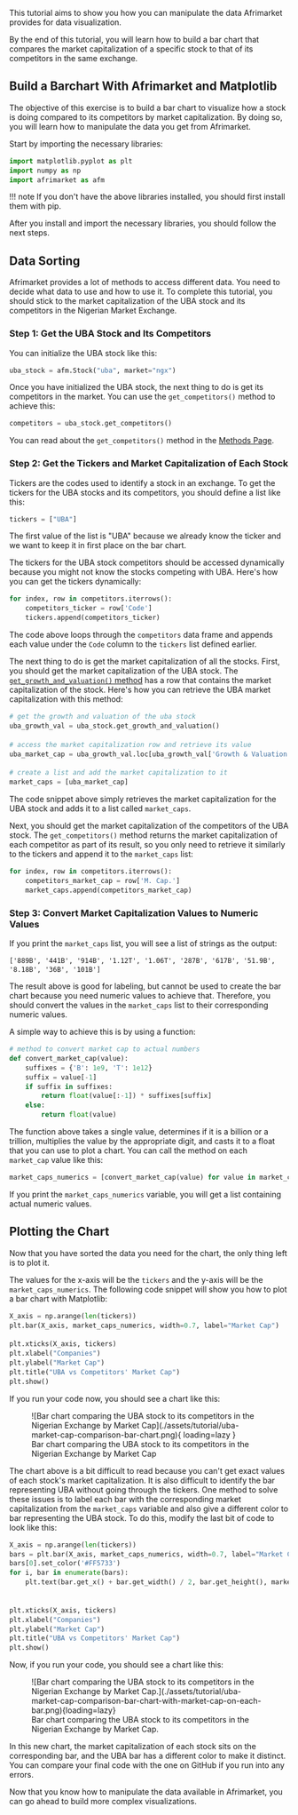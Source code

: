 This tutorial aims to show you how you can manipulate the data Afrimarket provides for data visualization.

By the end of this tutorial, you will learn how to build a bar chart that compares the market capitalization of a specific stock to that of its competitors in the same exchange.

## **Build a Barchart With Afrimarket and Matplotlib**
The objective of this exercise is to build a bar chart to visualize how a stock is doing compared to its competitors by market capitalization. By doing so, you will learn how to manipulate the data you get from Afrimarket.

Start by importing the necessary libraries:
```python
import matplotlib.pyplot as plt
import numpy as np
import afrimarket as afm
```
!!! note
    If you don't have the above libraries installed, you should first install them with pip.

After you install and import the necessary libraries, you should follow the next steps.

## **Data Sorting**
Afrimarket provides a lot of methods to access different data. You need to decide what data to use and how to use it. To complete this tutorial, you should stick to the market capitalization of the UBA stock and its competitors in the Nigerian Market Exchange.

### Step 1: Get the UBA Stock and Its Competitors
You can initialize the UBA stock like this:
```python
uba_stock = afm.Stock("uba", market="ngx")
```
Once you have initialized the UBA stock, the next thing to do is get its competitors in the market. You can use the `get_competitors()` method to achieve this:
```python
competitors = uba_stock.get_competitors()
```
You can read about the `get_competitors()` method in the [Methods Page](./methods.md#get_competitors).

### Step 2: Get the Tickers and Market Capitalization of Each Stock
Tickers are the codes used to identify a stock in an exchange. To get the tickers for the UBA stocks and its competitors, you should define a list like this:
```python
tickers = ["UBA"]
```
The first value of the list is "UBA" because we already know the ticker and we want to keep it in first place on the bar chart.

The tickers for the UBA stock competitors should be accessed dynamically because you might not know the stocks competing with UBA. Here's how you can get the tickers dynamically:
```python
for index, row in competitors.iterrows():
    competitors_ticker = row['Code']
    tickers.append(competitors_ticker)
```
The code above loops through the `competitors` data frame and appends each value under the `Code` column to the `tickers` list defined earlier.

The next thing to do is get the market capitalization of all the stocks. First, you should get the market capitalization of the UBA stock. The [`get_growth_and_valuation()` method](./methods.md#get_growth_and_valuation) has a row that contains the market capitalization of the stock. Here's how you can retrieve the UBA market capitalization with this method:
```python
# get the growth and valuation of the uba stock
uba_growth_val = uba_stock.get_growth_and_valuation()

# access the market capitalization row and retrieve its value
uba_market_cap = uba_growth_val.loc[uba_growth_val['Growth & Valuation'] == 'Market Capitalization', 'Growth & Valuation.1'].values[0]

# create a list and add the market capitalization to it
market_caps = [uba_market_cap]
```
The code snippet above simply retrieves the market capitalization for the UBA stock and adds it to a list called `market_caps`.

Next, you should get the market capitalization of the competitors of the UBA stock. The `get_competitors()` method returns the market capitalization of each competitor as part of its result, so you only need to retrieve it similarly to the tickers and append it to the `market_caps` list:

```python
for index, row in competitors.iterrows():
    competitors_market_cap = row['M. Cap.']
    market_caps.append(competitors_market_cap)
```

### Step 3: Convert Market Capitalization Values to Numeric Values
If you print the `market_caps` list, you will see a list of strings as the output:
```shell
['889B', '441B', '914B', '1.12T', '1.06T', '287B', '617B', '51.9B', '8.18B', '36B', '101B']
```
The result above is good for labeling, but cannot be used to create the bar chart because you need numeric values to achieve that. Therefore, you should convert the values in the `market_caps` list to their corresponding numeric values.

A simple way to achieve this is by using a function:
```python
# method to convert market cap to actual numbers
def convert_market_cap(value):
    suffixes = {'B': 1e9, 'T': 1e12}
    suffix = value[-1]
    if suffix in suffixes:
        return float(value[:-1]) * suffixes[suffix]
    else:
        return float(value)
```

The function above takes a single value, determines if it is a billion or a trillion, multiplies the value by the appropriate digit, and casts it to a float that you can use to plot a chart. You can call the method on each `market_cap` value like this:
```python
market_caps_numerics = [convert_market_cap(value) for value in market_caps]
```
If you print the `market_caps_numerics` variable, you will get a list containing actual numeric values.

## Plotting the Chart
Now that you have sorted the data you need for the chart, the only thing left is to plot it.

The values for the x-axis will be the `tickers` and the y-axis will be the `market_caps_numerics`. The following code snippet will show you how to plot a bar chart with Matplotlib:
```python
X_axis = np.arange(len(tickers)) 
plt.bar(X_axis, market_caps_numerics, width=0.7, label="Market Cap")

plt.xticks(X_axis, tickers)
plt.xlabel("Companies") 
plt.ylabel("Market Cap")
plt.title("UBA vs Competitors' Market Cap") 
plt.show() 
```
If you run your code now, you should see a chart like this:
<figure markdown="span">
![Bar chart comparing the UBA stock to its competitors in the Nigerian Exchange by Market Cap](./assets/tutorial/uba-market-cap-comparison-bar-chart.png){ loading=lazy }
<figcaption>Bar chart comparing the UBA stock to its competitors in the Nigerian Exchange by Market Cap</figcaption>
</figure>

The chart above is a bit difficult to read because you can't get exact values of each stock's market capitalization. It is also difficult to identify the bar representing UBA without going through the tickers. One method to solve these issues is to label each bar with the corresponding market capitalization from the `market_caps` variable and also give a different color to bar representing the UBA stock. To do this, modify the last bit of code to look like this:
```python
X_axis = np.arange(len(tickers)) 
bars = plt.bar(X_axis, market_caps_numerics, width=0.7, label="Market Cap")
bars[0].set_color('#FF5733')
for i, bar in enumerate(bars):
    plt.text(bar.get_x() + bar.get_width() / 2, bar.get_height(), market_caps[i], ha='center', va='bottom')


plt.xticks(X_axis, tickers)
plt.xlabel("Companies") 
plt.ylabel("Market Cap")
plt.title("UBA vs Competitors' Market Cap") 
plt.show() 
```

Now, if you run your code, you should see a chart like this:
<figure markdown="span">
![Bar chart comparing the UBA stock to its competitors in the Nigerian Exchange by Market Cap.](./assets/tutorial/uba-market-cap-comparison-bar-chart-with-market-cap-on-each-bar.png){loading=lazy}
<figcaption>Bar chart comparing the UBA stock to its competitors in the Nigerian Exchange by Market Cap.</figcaption>
</figure>

In this new chart, the market capitalization of each stock sits on the corresponding bar, and the UBA bar has a different color to make it distinct. You can compare your final code with the one on GitHub if you run into any errors.

Now that you know how to manipulate the data available in Afrimarket, you can go ahead to build more complex visualizations.